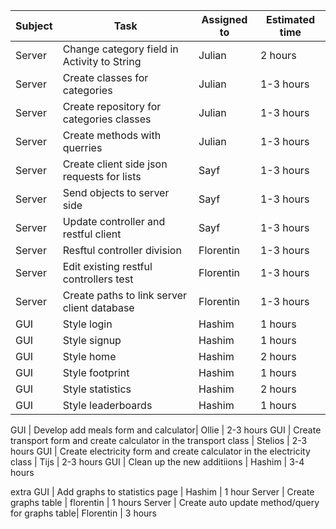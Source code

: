 |Subject |Task | Assigned to | Estimated time |
 ------------ | ------------ | ------------- | ------------- 
 Server | Change category field in Activity to String | Julian | 2 hours
 Server | Create classes for categories| Julian | 1-3 hours
 Server | Create repository for categories classes | Julian | 1-3 hours
 Server | Create methods with querries | Julian | 1-3 hours
 Server | Create client side json requests for lists | Sayf | 1-3 hours
 Server | Send objects to server side | Sayf | 1-3 hours
 Server | Update controller and restful client | Sayf | 1-3 hours
 Server | Resftul controller division | Florentin | 1-3 hours
 Server | Edit existing restful controllers test | Florentin | 1-3 hours
 Server | Create paths to link server client database | Florentin | 1-3 hours
 GUI | Style login | Hashim | 1 hours
 GUI | Style signup | Hashim | 1 hours
 GUI | Style home | Hashim | 2 hours
 GUI | Style footprint | Hashim | 1 hours
 GUI | Style statistics | Hashim | 2 hours
 GUI | Style leaderboards | Hashim | 1 hours

 GUI | Develop add meals form and calculator| Ollie | 2-3 hours
 GUI | Create transport form and create calculator in the transport class | Stelios | 2-3 hours
 GUI | Create electricity form and create calculator in the electricity class | Tijs | 2-3 hours
 GUI | Clean up the new additiions | Hashim | 3-4 hours
 
 extra
 GUI | Add graphs to statistics page | Hashim | 1 hour
 Server | Create graphs table | florentin | 1 hours
 Server | Create auto update method/query for graphs table| Florentin | 3 hours
 
 
 